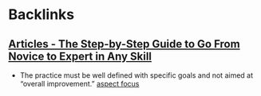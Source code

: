 
# Backlinks
## [Articles - The Step-by-Step Guide to Go From Novice to Expert in Any Skill](<Articles - The Step-by-Step Guide to Go From Novice to Expert in Any Skill.md>)
- The practice must be well defined with specific goals and not aimed at “overall improvement.” [aspect focus](<aspect focus.md>)

